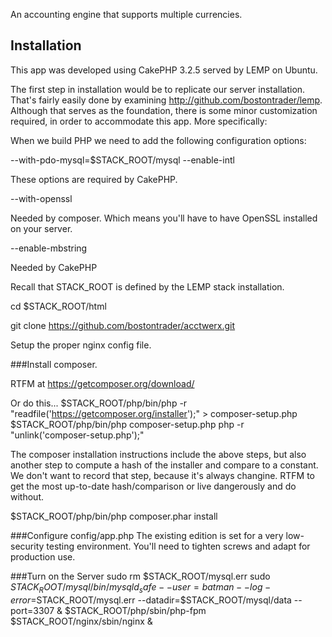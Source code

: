 An accounting engine that supports multiple currencies.

## Installation

This app was developed using CakePHP 3.2.5 served by LEMP on Ubuntu.

The first step in installation would be to replicate our server installation.  That's fairly easily done by 
examining http://github.com/bostontrader/lemp. Although that serves as the foundation, there is some minor 
customization required, in order to accommodate this app.  More specifically:

When we build PHP we need to add the following configuration options:

--with-pdo-mysql=$STACK_ROOT/mysql
--enable-intl

These options are required by CakePHP.

--with-openssl

Needed by composer. Which means you'll have to have OpenSSL installed on your server.

--enable-mbstring

Needed by CakePHP

Recall that STACK_ROOT is defined by the LEMP stack installation.

cd $STACK_ROOT/html

git clone https://github.com/bostontrader/acctwerx.git

Setup the proper nginx config file.

###Install composer.

RTFM at https://getcomposer.org/download/

Or do this...
$STACK_ROOT/php/bin/php -r "readfile('https://getcomposer.org/installer');" > composer-setup.php
$STACK_ROOT/php/bin/php composer-setup.php
php -r "unlink('composer-setup.php');"

The composer installation instructions include the above steps, but also another step to compute a hash
of the installer and compare to a constant.  We don't want to record that step, because it's always changine.
RTFM to get the most up-to-date hash/comparison or live dangerously and do without.

$STACK_ROOT/php/bin/php composer.phar install

###Configure config/app.php
The existing edition is set for a very low-security testing
environment.  You'll need to tighten screws and adapt for production use.
  
###Turn on the Server
sudo rm $STACK_ROOT/mysql.err
sudo $STACK_ROOT/mysql/bin/mysqld_safe --user=batman --log-error=$STACK_ROOT/mysql.err --datadir=$STACK_ROOT/mysql/data --port=3307 &
$STACK_ROOT/php/sbin/php-fpm
$STACK_ROOT/nginx/sbin/nginx &
